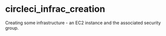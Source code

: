 # circleci_infrac_creation
Creating some infrastructure - an EC2 instance and the associated security group.
